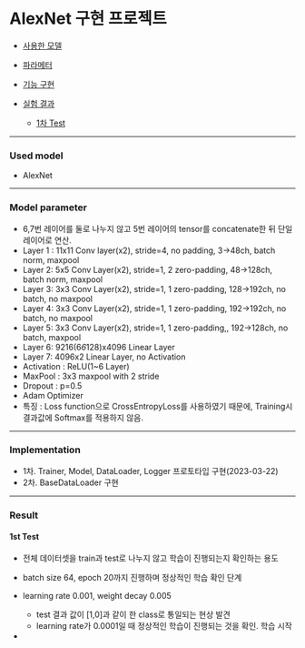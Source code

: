 # AlexNet 구현 프로젝트

* [사용한 모델](#Used-model)
* [파라메터](#Model-parameter)

* [기능 구현](#Implementation)
* [실험 결과](#Result)
 	* [1차 Test](#1st-Test)
 
---
### Used model
 - AlexNet
---
### Model parameter
 - 6,7번 레이어를 둘로 나누지 않고 5번 레이어의 tensor를 concatenate한 뒤 단일 레이어로 연산.
 - Layer 1 : 11x11 Conv layer(x2), stride=4, no padding, 3->48ch, batch norm, maxpool
 - Layer 2: 5x5 Conv Layer(x2), stride=1, 2 zero-padding, 48->128ch, batch norm, maxpool
 - Layer 3: 3x3 Conv Layer(x2), stride=1, 1 zero-padding, 128->192ch, no batch, no maxpool
 - Layer 4: 3x3 Conv Layer(x2), stride=1, 1 zero-padding, 192->192ch, no batch, no maxpool
 - Layer 5: 3x3 Conv Layer(x2), stride=1, 1 zero-padding,, 192->128ch, no batch, maxpool
 - Layer 6: 9216(6*6*128)x4096 Linear Layer
 - Layer 7: 4096x2 Linear Layer, no Activation
 - Activation : ReLU(1~6 Layer)
 - MaxPool : 3x3 maxpool with 2 stride
 - Dropout : p=0.5
 - Adam Optimizer
 - 특징 : Loss function으로 CrossEntropyLoss를 사용하였기 때문에, Training시 결과값에 Softmax를 적용하지 않음.


---
### Implementation
 - 1차. Trainer, Model, DataLoader, Logger 프로토타입 구현(2023-03-22)
 - 2차. BaseDataLoader 구현



---
### Result
#### 1st Test
 - 전체 데이터셋을 train과 test로 나누지 않고 학습이 진행되는지 확인하는 용도
 - batch size 64, epoch 20까지 진행하며 정상적인 학습 확인 단계
 - learning rate 0.001, weight decay 0.005
 	- test 결과 값이 [1,0]과 같이 한 class로 통일되는 현상 발견
	- learning rate가 0.0001일 때 정상적인 학습이 진행되는 것을 확인. 학습 시작


 -